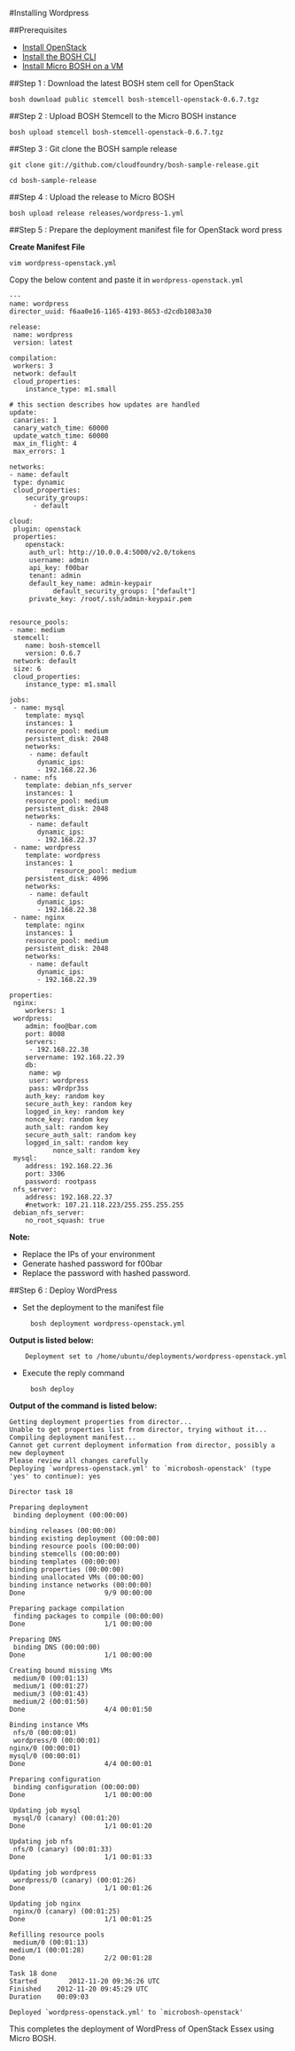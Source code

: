 #Installing Wordpress

##Prerequisites

 *	[Install OpenStack](install_openstack.html)
 *	[Install the BOSH CLI](../../bosh/setup/index.html)
 *	[Install Micro BOSH on a VM](install_microbosh_openstack.html)
   

##Step 1 : Download the latest BOSH stem cell for OpenStack

    bosh download public stemcell bosh-stemcell-openstack-0.6.7.tgz


##Step 2 : Upload BOSH Stemcell to the  Micro BOSH instance

    bosh upload stemcell bosh-stemcell-openstack-0.6.7.tgz

##Step 3 : Git clone the BOSH sample release

    git clone git://github.com/cloudfoundry/bosh-sample-release.git

    cd bosh-sample-release


##Step 4 : Upload the release to Micro BOSH

    bosh upload release releases/wordpress-1.yml


##Step 5 : Prepare the deployment manifest file for OpenStack word press

**Create Manifest File**

    vim wordpress-openstack.yml

Copy the below content and paste it in `wordpress-openstack.yml`


    ---
    name: wordpress
    director_uuid: f6aa0e16-1165-4193-8653-d2cdb1083a30

    release:
     name: wordpress
     version: latest

    compilation:
     workers: 3
     network: default
     cloud_properties:
        instance_type: m1.small

    # this section describes how updates are handled
    update:
     canaries: 1
     canary_watch_time: 60000
     update_watch_time: 60000
     max_in_flight: 4
     max_errors: 1

    networks:
    - name: default
     type: dynamic
     cloud_properties:
        security_groups:
          - default

    cloud:
     plugin: openstack
     properties:
        openstack:
         auth_url: http://10.0.0.4:5000/v2.0/tokens
         username: admin
         api_key: f00bar
         tenant: admin
         default_key_name: admin-keypair
               default_security_groups: ["default"]
         private_key: /root/.ssh/admin-keypair.pem


    resource_pools:
    - name: medium
     stemcell:
        name: bosh-stemcell
        version: 0.6.7
     network: default
     size: 6
     cloud_properties:
        instance_type: m1.small

    jobs:
     - name: mysql
        template: mysql
        instances: 1
        resource_pool: medium
        persistent_disk: 2048
        networks:
         - name: default
           dynamic_ips:
           - 192.168.22.36
     - name: nfs
        template: debian_nfs_server
        instances: 1
        resource_pool: medium
        persistent_disk: 2048
        networks:
         - name: default
           dynamic_ips:
           - 192.168.22.37
     - name: wordpress
        template: wordpress
        instances: 1
               resource_pool: medium
        persistent_disk: 4096
        networks:
         - name: default
           dynamic_ips:
           - 192.168.22.38
     - name: nginx
        template: nginx
        instances: 1
        resource_pool: medium
        persistent_disk: 2048
        networks:
         - name: default
           dynamic_ips:
           - 192.168.22.39

    properties:
     nginx:
        workers: 1
     wordpress:
        admin: foo@bar.com
        port: 8008
        servers:
         - 192.168.22.38
        servername: 192.168.22.39
        db:
         name: wp
         user: wordpress
         pass: w0rdpr3ss
        auth_key: random key
        secure_auth_key: random key
        logged_in_key: random key
        nonce_key: random key
        auth_salt: random key
        secure_auth_salt: random key
        logged_in_salt: random key
               nonce_salt: random key
     mysql:
        address: 192.168.22.36
        port: 3306
        password: rootpass
     nfs_server:
        address: 192.168.22.37
        #network: 107.21.118.223/255.255.255.255
     debian_nfs_server:
        no_root_squash: true


**Note:**

* 	Replace the IPs of your environment
*	Generate hashed password for f00bar</li>
* 	Replace the password with hashed password.</li>
 
##Step 6 : Deploy WordPress

* Set the deployment to the manifest file

		bosh deployment wordpress-openstack.yml

**Output is listed below:**

		Deployment set to /home/ubuntu/deployments/wordpress-openstack.yml

* Execute the reply command

		bosh deploy


**Output of the command is listed below:**

    Getting deployment properties from director...
    Unable to get properties list from director, trying without it...
    Compiling deployment manifest...
    Cannot get current deployment information from director, possibly a new deployment
    Please review all changes carefully
    Deploying `wordpress-openstack.yml' to `microbosh-openstack' (type 'yes' to continue): yes

    Director task 18

    Preparing deployment
     binding deployment (00:00:00)                    
                                                
    binding releases (00:00:00)                                                                       
    binding existing deployment (00:00:00)                                                            
    binding resource pools (00:00:00)                                                                 
    binding stemcells (00:00:00)                                                                      
    binding templates (00:00:00)                                                                      
    binding properties (00:00:00)                                                                     
    binding unallocated VMs (00:00:00)                                                                
    binding instance networks (00:00:00)                                                              
    Done                    9/9 00:00:00                                                                

    Preparing package compilation
     finding packages to compile (00:00:00)                                                            
    Done                    1/1 00:00:00                                                                

    Preparing DNS
     binding DNS (00:00:00)                                                                            
    Done                    1/1 00:00:00                                                                

    Creating bound missing VMs
     medium/0 (00:01:13)                                                                               
     medium/1 (00:01:27)                                                                               
     medium/3 (00:01:43)                                                                               
     medium/2 (00:01:50)                                                                               
    Done                    4/4 00:01:50                                                                

    Binding instance VMs
     nfs/0 (00:00:01)                                                                                 
     wordpress/0 (00:00:01)                                                                            
    nginx/0 (00:00:01)                                                                                
    mysql/0 (00:00:01)                                                                                
    Done                    4/4 00:00:01                                                                

    Preparing configuration
     binding configuration (00:00:00)                                                                  
    Done                    1/1 00:00:00                                                                

    Updating job mysql
     mysql/0 (canary) (00:01:20)                                                                       
    Done                    1/1 00:01:20                                                                

    Updating job nfs
     nfs/0 (canary) (00:01:33)                                                                         
    Done                    1/1 00:01:33                                                                

    Updating job wordpress
     wordpress/0 (canary) (00:01:26)                                                                   
    Done                    1/1 00:01:26                                                                

    Updating job nginx
     nginx/0 (canary) (00:01:25)                                                                       
    Done                    1/1 00:01:25                                                                

    Refilling resource pools
     medium/0 (00:01:13)                                                                               
    medium/1 (00:01:28)                                                                               
    Done                    2/2 00:01:28                                                                

    Task 18 done
    Started        2012-11-20 09:36:26 UTC
    Finished    2012-11-20 09:45:29 UTC
    Duration    00:09:03

    Deployed `wordpress-openstack.yml' to `microbosh-openstack'


This completes the deployment of WordPress of OpenStack Essex using Micro BOSH.
